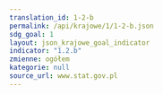 ```yaml
---
translation_id: 1-2-b
permalink: /api/krajowe/1/1-2-b.json
sdg_goal: 1
layout: json_krajowe_goal_indicator
indicator: "1.2.b"
zmienne: ogółem
kategorie: null
source_url: www.stat.gov.pl
---
```

